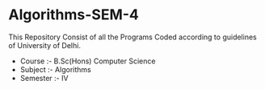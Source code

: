 # Algorithms-SEM-4
This Repository Consist of all the Programs Coded according to guidelines of University of Delhi. 
- Course   :- B.Sc(Hons) Computer Science
- Subject  :- Algorithms
- Semester :- IV
